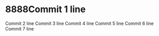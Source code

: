 # 8888Commit 1 line
Commit 2 line
Commit 3 line
Commit 4 line
Commit 5 line
Commit 6 line
Commit 7 line
